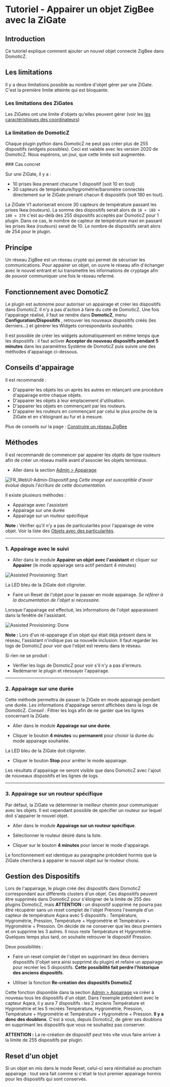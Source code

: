 # Tutoriel - Appairer un objet ZigBee avec la ZiGate


## Introduction

Ce tutoriel explique comment ajouter un nouvel objet connecté ZigBee dans DomoticZ.

## Les limitations

Il y a deux limitations possible au nombre d'objet gérer par une ZiGate. C'est la première limite atteinte qui est bloquante.

### Les limitations des ZiGates

Les ZiGates ont une limite d'objets qu'elles peuvent gérer (voir les [les caractéristiques des coordinateurs](Info_Caracteristiques-des-Coordinateurs.md#nombre-dobjet-limit%C3%A9))

### La limitation de DomoticZ

Chaque plugin python dans DomoticZ ne peut pas créer plus de 255 dispositifs (widgets possibles). Ceci est valable avec les version 2020 de DomoticZ. Nous espérons, un jour, que cette limite soit augmentée.

### Cas concret

Sur une ZiGate, il y a :

* 10 prises Ikea prenant chacune 1 dispositif (soit 10 en tout)
* 30 capteurs de température/hygrométrie/baromètre connectés directement sur le ZiGate prenant chacun 6 dispositifs (soit 180 en tout).

La ZiGate V1 autoriserait encore 30 capteurs de température passant les prises Ikea (routeurs). La somme des dispositifs serait alors de `10 + 180 + 180 = 370` c'est au-delà des 255 dispositifs acceptés par DomoticZ pour 1 plugin.
Dans ce cas, le nombre de capteur de température maxi en passant les prises Ikea (routeurs) serait de 10. Le nombre de dispositifs serait alors de 254 pour le plugin.

## Principe

Un réseau ZigBee est un réseau crypté qui permet de sécuriser les communications. Pour appairer un objet, on ouvre le réseau afin d'échanger avec le nouvel entrant et lui transmettre les informations de cryptage afin de pouvoir communiquer une fois le réseau refermé.


## Fonctionnement avec DomoticZ

Le plugin est autonome pour autoriser un appairage et créer les dispositifs dans DomoticZ. Il n'y a pas d'action à faire du coté de DomoticZ. Une fois l'appairage réalisé, il faut se rendre dans __DomoticZ__, menu __Configuration/Dispositifs__ , retrouver les nouveaux dispositifs créés (les derniers...) et générer les Widgets correspondants souhaités.

Il est possible de créer les widgets automatiquement en même temps que les dispositifs : il faut activer __Accepter de nouveau dispositifs pendant 5 minutes__ dans les paramètres Système de DomoticZ puis suivre une des méthodes d'appairage ci-dessous.

## Conseils d'appairage

Il est recommandé :

* D'appairer les objets les un après les autres en relançant une procédure d'appairage entre chaque objets.
* D'appairer les objets à leur emplacement d'utilisation.
* D'appairer les objets en commençant par les routeurs.
* D'appairer les routeurs en commençant par celui le plus proche de la ZiGate et en s'éloignant au fur et à mesure.

Plus de conseils sur la page : [Construire un réseau ZigBee](Tuto_Construire-un-reseau-ZigBee.md)


## Méthodes

Il est recommandé de commencer par appairer les objets de type routeurs afin de créer un réseau maillé avant d'associer les objets terminaux.

* Aller dans la section [Admin > Appairage](WebUI_Admin.md#appairage)

![FR_WebUI-Admin-Dispositif.png](Images/FR_WebUI-Admin-Appairage.png)
*Cette image est susceptible d'avoir évolué depuis l'écriture de cette documentation.*


Il existe plusieurs méthodes :

* Appairage avec l'assistant
* Appairage sur une durée
* Appairage sur un routeur spécifique

**Note :** Vérifier qu'il n'y a pas de particularités pour l'appairage de votre objet. Voir la liste des [Objets avec des particularités](Home.md#particularit%C3%A9s-de-certains-objets).

------------------------------------------------
### 1. Appairage avec le suivi

* Aller dans le module __Appairer un objet avec l'assistant__ et cliquer sur __Appairer__ (le mode appairage sera actif pendant 4 minutes)

![Assisted Provisioning: Start](../Images/Provisionning_2.png)

 La LED bleu de la ZiGate doit clignoter.

* Faire un Reset de l'objet pour le passer en mode appairage. *Se référer à la documentation de l'objet si nécessaire.*

 Lorsque l'appairage est effectué, les informations de l'objet apparaissent dans la fenêtre de l'assistant.

![Assisted Provisioning: Done](../Images/Provisionning_3.png)

**Note :** Lors d'un ré-appairage d'un objet qui était déjà présent dans le réseau, l'assistant n'indique pas sa nouvelle inclusion. Il faut regarder les logs de DomoticZ pour voir que l'objet est revenu dans le réseau.

Si rien ne se produit :

* Vérifier les logs de DomoticZ pour voir s'il n'y a pas d'erreurs.
* Redémarrer le plugin et réessayer l'appairage.


------------------------------------------------      
### 2. Appairage sur une durée

Cette méthode permettra de passer la ZiGate en mode appairage pendant une durée. Les informations d'appairage seront affichées dans la logs de DomoticZ.
*Conseil :* Filtrer les logs afin de ne garder que les lignes concernant la ZiGate.

* Aller dans le module __Appairage sur une durée__.

* Cliquer le bouton __4 minutes__ ou __permanent__ pour choisir la durée du mode appairage souhaitée.

 La LED bleu de la ZiGate doit clignoter.

 * Cliquer le bouton __Stop__ pour arrêter le mode appairage.

 Les résultats d'appairage ne seront visible que dans DomoticZ avec l'ajout de nouveaux dispositifs et les lignes de logs.


------------------------------------------------      
### 3. Appairage sur un routeur spécifique

Par défaut, la ZiGate va déterminer le meilleur chemin pour communiquer avec les objets. Il est cependant possible de spécifier un routeur sur lequel doit s'appairer le nouvel objet.

* Aller dans le module __Appairage sur un routeur spécifique__.

* Sélectionner le routeur désiré dans la liste.

* Cliquer sur le bouton __4 minutes__ pour lancer le mode d'appairage.

Le fonctionnement est identique au paragraphe précédent hormis que la ZiGate cherchera à appairer le nouvel objet sur le routeur choisi.

## Gestion des Dispositifs

Lors de l'appairage, le plugin créé des dispositifs dans DomoticZ correspondant aux différents clusters d'un objet. Ces dispositifs peuvent être supprimés dans DomoticZ pour s'éloigner de la limite de 255 des plugins DomoticZ, mais __ATTENTION :__ un dispositif supprimé ne pourra pas être récupérer sans un reset complet de l'objet
Prenons l'exemple d'un capteur de température Aqara avec 5 dispositifs : Température, Hygrométrie, Pression, Température + Hygrométrie et Température + Hygrométrie + Pression. On décide de ne conserver que les deux premiers et on supprime les 3 autres. Il nous reste Température et Hygrométrie.
Quelques temps plus tard, on souhaite retrouver le dispositif Pression.

Deux possibilités :

* Faire un reset complet de l'objet en supprimant les deux derniers dispositifs (l'objet sera ainsi supprimé du plugin) et refaire un appairage pour recréer les 5 dispositifs.
__Cette possibilité fait perdre l'historique des anciens dispositifs__.

* Utiliser la fonction __Re-création des dispositifs DomoticZ__

Cette fonction disponible dans la section [Admin > Appairage](WebUI_Admin.md#appairage) va créer à nouveau tous les dispositifs d'un objet.
Dans l'exemple précédent avec le capteur Aqara, il y aura  7 dispositifs : les 2 anciens Température et Hygrométrie et les 5 recréés Température, Hygrométrie, Pression, Température + Hygrométrie et Température + Hygrométrie + Pression. __Il y a donc des doublons__. C'est à vous, depuis DomoticZ, de gérer ses doublons en supprimant les dispositifs que vous ne souhaitez pas conserver.

__ATTENTION :__ La re-création de dispositif peut très vite vous faire arriver à la limite de 255 dispositifs par plugin.

## Reset d'un objet

Si un objet en mis dans le mode Reset, celui-ci sera réinitialisé au prochain appairage : tout sera fait comme si c'était le tout premier appairage hormis pour les dispositifs qui sont conservés.

